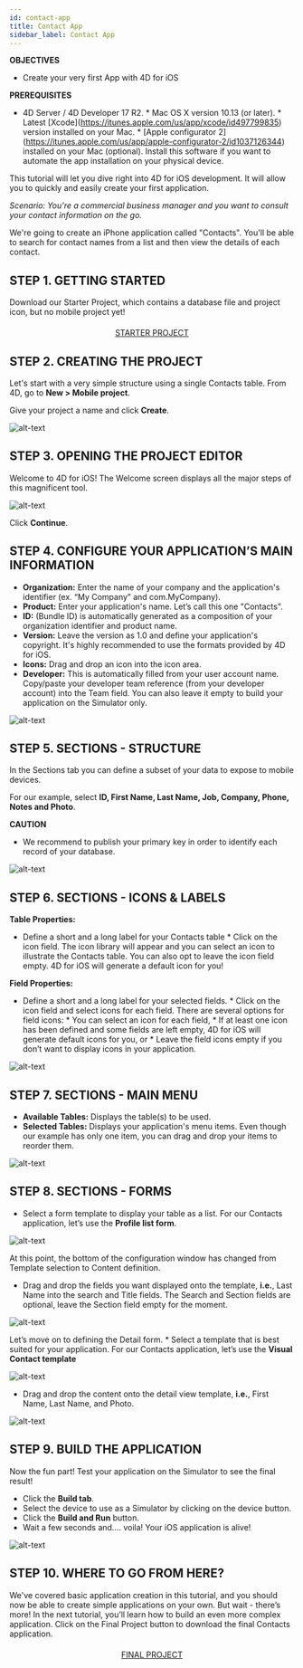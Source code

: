 ```yaml
---
id: contact-app
title: Contact App
sidebar_label: Contact App
---
```



<div class = "objectives">
<b>OBJECTIVES</b>

* Create your very first App with 4D for iOS
</div>

<div class = "prerequisites">
<b>PREREQUISITES</b>

* 4D Server / 4D Developer 17 R2. * Mac OS X version 10.13 (or later). * Latest \[Xcode\](https://itunes.apple.com/us/app/xcode/id497799835) version installed on your Mac. * \[Apple configurator 2\](https://itunes.apple.com/us/app/apple-configurator-2/id1037126344) installed on your Mac (optional). Install this software if you want to automate the app installation on your physical device. </div> 

This tutorial will let you dive right into 4D for iOS development. It will allow you to quickly and easily create your first application.

<i>Scenario: You're a commercial business manager and you want to consult your contact information on the go.</i>

We're going to create an iPhone application called "Contacts". You'll be able to search for contact names from a list and then view the details of each contact.

## STEP 1. GETTING STARTED

Download our Starter Project, which contains a database file and project icon, but no mobile project yet!

<div style="text-align: center; margin-top: 20px">
  
<a class="button"
href="../assets/contact-app/ContactStarter.zip">STARTER PROJECT</a>
</div>

## STEP 2. CREATING THE PROJECT

Let's start with a very simple structure using a single Contacts table. From 4D, go to **New > Mobile project**.

Give your project a name and click **Create**.

![alt-text](assets/contact-app/Project-creation-4D-for-iOS.png)

## STEP 3. OPENING THE PROJECT EDITOR

Welcome to 4D for iOS! The Welcome screen displays all the major steps of this magnificent tool. 

![alt-text](assets/contact-app/Welcome-Screen-4D-for-iOS.png)

Click **Continue**.

## STEP 4. CONFIGURE YOUR APPLICATION’S MAIN INFORMATION

* **Organization:** Enter the name of your company and the application's identifier (ex. “My Company” and com.MyCompany).
* **Product:** Enter your application's name. Let’s call this one "Contacts".
* **ID:** (Bundle ID) is automatically generated as a composition of your organization identifier and product name.
* **Version:** Leave the version as 1.0 and define your application's copyright. It's highly recommended to use the formats provided by 4D for iOS.
* **Icons:** Drag and drop an icon into the icon area.
* **Developer:** This is automatically filled from your user account name. Copy/paste your developer team reference (from your developer account) into the Team field. You can also leave it empty to build your application on the Simulator only.

![alt-text](assets/contact-app/Contact-app-general-section-4D-for-iOS.png)

## STEP 5. SECTIONS - STRUCTURE

In the Sections tab you can define a subset of your data to expose to mobile devices.

For our example, select **ID, First Name, Last Name, Job, Company, Phone, Notes and Photo**.

<div class = "caution">
<b>CAUTION</b>

* We recommend to publish your primary key in order to identify each record of your database.
</div>

![alt-text](assets/contact-app/Contact-app-structure-section-4D-for-iOS.png)

## STEP 6. SECTIONS - ICONS & LABELS

<b>Table Properties:</b>
* Define a short and a long label for your Contacts table * Click on the icon field. The icon library will appear and you can select an icon to illustrate the Contacts table. You can also opt to leave the icon field empty. 4D for iOS will generate a default icon for you!

<b>Field Properties:</b>
* Define a short and a long label for your selected fields. * Click on the icon field and select icons for each field. There are several options for field icons: * You can select an icon for each field, * If at least one icon has been defined and some fields are left empty, 4D for iOS will generate default icons for you, or * Leave the field icons empty if you don’t want to display icons in your application.

![alt-text](assets/contact-app/Contact-app-icons-labels-section-4D-for-iOS.png)

## STEP 7. SECTIONS - MAIN MENU

* **Available Tables:** Displays the table(s) to be used.
* **Selected Tables:** Displays your application's menu items. Even though our example has only one item, you can drag and drop your items to reorder them.

![alt-text](assets/contact-app/Contact-app-main-menu-section-4D-for-iOS.png)

## STEP 8. SECTIONS - FORMS

* Select a form template to display your table as a list. For our Contacts application, let’s use the **Profile list form**.

![alt-text](assets/contact-app/ListformTemplate-form-section-4D-for-iOS.png)

At this point, the bottom of the configuration window has changed from Template selection to Content definition.

* Drag and drop the fields you want displayed onto the template, **i.e.**, Last Name into the search and Title fields. The Search and Section fields are optional, leave the Section field empty for the moment.

![alt-text](assets/contact-app/ListformContent-form-section-4D-for-iOS.png)

Let’s move on to defining the Detail form. * Select a template that is best suited for your application. For our Contacts application, let’s use the **Visual Contact template**

![alt-text](assets/contact-app/DetailformTemplate-form-section-4D-for-iOS.png)

* Drag and drop the content onto the detail view template, **i.e.**, First Name, Last Name, and Photo.

![alt-text](assets/contact-app/DetailformContent-form-section-4D-for-iOS.png)

## STEP 9. BUILD THE APPLICATION

Now the fun part! Test your application on the Simulator to see the final result!

* Click the **Build tab**.
* Select the device to use as a Simulator by clicking on the device button.
* Click the **Build and Run** button.
* Wait a few seconds and…. voila! Your iOS application is alive!

![alt-text](assets/contact-app/simulator-list-form-4D-for-iOS.png)

## STEP 10. WHERE TO GO FROM HERE?

We've covered basic application creation in this tutorial, and you should now be able to create simple applications on your own. But wait - there’s more! In the next tutorial, you’ll learn how to build an even more complex application. Click on the Final Project button to download the final Contacts application.

<div style="text-align: center; margin-top: 20px">
  
<a class="button"
href="../assets/contact-app/ContactFinal.zip">FINAL PROJECT</a>
</div>